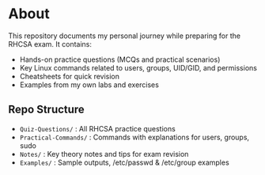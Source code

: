 # About

This repository documents my personal journey while preparing for the RHCSA exam. 
It contains:

- Hands-on practice questions (MCQs and practical scenarios)
- Key Linux commands related to users, groups, UID/GID, and permissions
- Cheatsheets for quick revision
- Examples from my own labs and exercises

## Repo Structure

- `Quiz-Questions/` : All RHCSA practice questions
- `Practical-Commands/` : Commands with explanations for users, groups, sudo
- `Notes/` : Key theory notes and tips for exam revision
- `Examples/` : Sample outputs, /etc/passwd & /etc/group examples
